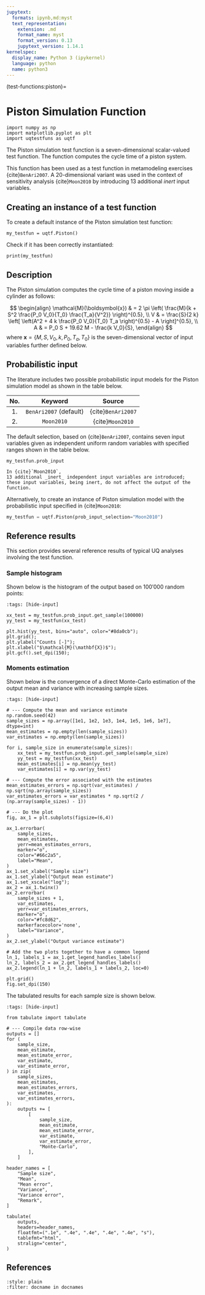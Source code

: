 ```yaml
---
jupytext:
  formats: ipynb,md:myst
  text_representation:
    extension: .md
    format_name: myst
    format_version: 0.13
    jupytext_version: 1.14.1
kernelspec:
  display_name: Python 3 (ipykernel)
  language: python
  name: python3
---
```


(test-functions:piston)=
# Piston Simulation Function

```{code-cell} ipython3
import numpy as np
import matplotlib.pyplot as plt
import uqtestfuns as uqtf
```

The Piston simulation test function is a seven-dimensional scalar-valued
test function.
The function computes the cycle time of a piston system.

This function has been used as a test function in metamodeling exercises {cite}`BenAri2007`.
A 20-dimensional variant was used in the context of sensitivity analysis {cite}`Moon2010`
by introducing 13 additional _inert_ input variables.

## Creating an instance of a test function

To create a default instance of the Piston simulation test function:

```{code-cell} ipython3
my_testfun = uqtf.Piston()
```

Check if it has been correctly instantiated:

```{code-cell} ipython3
print(my_testfun)
```

## Description

The Piston simulation computes the cycle time of a piston moving inside a cylinder as follows:

$$
\begin{align}
  \mathcal{M}(\boldsymbol{x}) & = 2 \pi \left( \frac{M}{k + S^2 \frac{P_0 V_0}{T_0} \frac{T_a}{V^2}} \right)^{0.5}, \\
  V & = \frac{S}{2 k} \left[ \left(A^2 + 4 k \frac{P_0 V_0}{T_0} T_a \right)^{0.5} - A \right]^{0.5}, \\
  A & = P_0 S + 19.62 M - \frac{k V_0}{S},
\end{align}
$$
where $\boldsymbol{x} = \{ M, S, V_0, k, P_0, T_a, T_0 \}$
is the seven-dimensional vector of input variables further defined below.

## Probabilistic input

The literature includes two possible probabilistic input models
for the Piston simulation model as shown in the table below.

|  No.   |         Keyword         |       Source       |
|:------:|:-----------------------:|:------------------:|
|   1.   | `BenAri2007` (default)  | {cite}`BenAri2007` |
|   2.   |       `Moon2010`        | {cite}`Moon2010`   |

The default selection, based on {cite}`BenAri2007`,
contains seven input variables given as independent uniform random variables
with specified ranges shown in the table below.

```{code-cell} ipython3
my_testfun.prob_input
```

```{note}
In {cite}`Moon2010`,
13 additional _inert_ independent input variables are introduced;
these input variables, being inert, do not affect the output of the function.
```

Alternatively, to create an instance of Piston simulation model
with the probabilistic input specified in {cite}`Moon2010`:

```python
my_testfun = uqtf.Piston(prob_input_selection="Moon2010")
```

## Reference results

This section provides several reference results of typical UQ analyses involving
the test function.

### Sample histogram

Shown below is the histogram of the output based on $100'000$ random points:

```{code-cell} ipython3
:tags: [hide-input]

xx_test = my_testfun.prob_input.get_sample(100000)
yy_test = my_testfun(xx_test)

plt.hist(yy_test, bins="auto", color="#8da0cb");
plt.grid();
plt.ylabel("Counts [-]");
plt.xlabel("$\mathcal{M}(\mathbf{X})$");
plt.gcf().set_dpi(150);
```

### Moments estimation

Shown below is the convergence of a direct Monte-Carlo estimation of
the output mean and variance with increasing sample sizes.

```{code-cell} ipython3
:tags: [hide-input]

# --- Compute the mean and variance estimate
np.random.seed(42)
sample_sizes = np.array([1e1, 1e2, 1e3, 1e4, 1e5, 1e6, 1e7], dtype=int)
mean_estimates = np.empty(len(sample_sizes))
var_estimates = np.empty(len(sample_sizes))

for i, sample_size in enumerate(sample_sizes):
    xx_test = my_testfun.prob_input.get_sample(sample_size)
    yy_test = my_testfun(xx_test)
    mean_estimates[i] = np.mean(yy_test)
    var_estimates[i] = np.var(yy_test)

# --- Compute the error associated with the estimates
mean_estimates_errors = np.sqrt(var_estimates) / np.sqrt(np.array(sample_sizes))
var_estimates_errors = var_estimates * np.sqrt(2 / (np.array(sample_sizes) - 1))

# --- Do the plot
fig, ax_1 = plt.subplots(figsize=(6,4))

ax_1.errorbar(
    sample_sizes,
    mean_estimates,
    yerr=mean_estimates_errors,
    marker="o",
    color="#66c2a5",
    label="Mean",
)
ax_1.set_xlabel("Sample size")
ax_1.set_ylabel("Output mean estimate")
ax_1.set_xscale("log");
ax_2 = ax_1.twinx()
ax_2.errorbar(
    sample_sizes + 1,
    var_estimates,
    yerr=var_estimates_errors,
    marker="o",
    color="#fc8d62",
    markerfacecolor='none',
    label="Variance",
)
ax_2.set_ylabel("Output variance estimate")

# Add the two plots together to have a common legend
ln_1, labels_1 = ax_1.get_legend_handles_labels()
ln_2, labels_2 = ax_2.get_legend_handles_labels()
ax_2.legend(ln_1 + ln_2, labels_1 + labels_2, loc=0)

plt.grid()
fig.set_dpi(150)
```

The tabulated results for each sample size is shown below.

```{code-cell} ipython3
:tags: [hide-input]

from tabulate import tabulate

# --- Compile data row-wise
outputs = []
for (
    sample_size,
    mean_estimate,
    mean_estimate_error,
    var_estimate,
    var_estimate_error,
) in zip(
    sample_sizes,
    mean_estimates,
    mean_estimates_errors,
    var_estimates,
    var_estimates_errors,
):
    outputs += [
        [
            sample_size,
            mean_estimate,
            mean_estimate_error,
            var_estimate,
            var_estimate_error,
            "Monte-Carlo",
        ],
    ]

header_names = [
    "Sample size",
    "Mean",
    "Mean error",
    "Variance",
    "Variance error",
    "Remark",
]

tabulate(
    outputs,
    headers=header_names,
    floatfmt=(".1e", ".4e", ".4e", ".4e", ".4e", "s"),
    tablefmt="html",
    stralign="center",
)
```

## References

```{bibliography}
:style: plain
:filter: docname in docnames
```